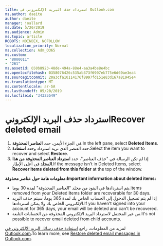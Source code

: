 ```yaml
---
title: استرداد حذف البريد الإلكتروني في Outlook.com
ms.author: daeite
author: daeite
manager: joallard
ms.date: 5/20/2019
ms.audience: Admin
ms.topic: article
ROBOTS: NOINDEX, NOFOLLOW
localization_priority: Normal
ms.collection: Adm_O365
ms.custom:
- "8000011"
- "261"
ms.assetid: 650b8923-48de-494a-88e4-aa3a4be8e4bc
ms.openlocfilehash: 0358076426c535ab373f6907eb775e6d69ae3ea4
ms.sourcegitcommit: 20a3cfa10114176f8997fd151e83d167a81945e4
ms.translationtype: MT
ms.contentlocale: ar-SA
ms.lasthandoff: 05/20/2019
ms.locfileid: "34325549"
---
```

# <a name="recover-deleted-email"></a><span data-ttu-id="cdd3d-102">استرداد حذف البريد الإلكتروني</span><span class="sxs-lookup"><span data-stu-id="cdd3d-102">Recover deleted email</span></span>

1. <span data-ttu-id="cdd3d-103">في الجزء الأيمن، حدد **العناصر المحذوفة**.</span><span class="sxs-lookup"><span data-stu-id="cdd3d-103">In the left pane, select **Deleted Items**.</span></span>
2. <span data-ttu-id="cdd3d-104">حدد العنصر الذي تريد استرداد وحدد **استعادة**.</span><span class="sxs-lookup"><span data-stu-id="cdd3d-104">Select the item you want to recover and select **Restore**.</span></span>
3. <span data-ttu-id="cdd3d-105">إذا لم تكن الرسالة في "حذف العناصر"، حدد **استرداد العناصر المحذوفة من هذا المجلد** في أعلى الإطار.</span><span class="sxs-lookup"><span data-stu-id="cdd3d-105">If the message isn't in Deleted Items, select **Recover items deleted from this folder** at the top of the window.</span></span>

 <span data-ttu-id="cdd3d-106">**معلومات هامة حول عناصر محذوفة:**</span><span class="sxs-lookup"><span data-stu-id="cdd3d-106">**Important information about deleted items:**</span></span>
  
- <span data-ttu-id="cdd3d-107">يتم استردادها في البنود من مجلد "العناصر المحذوفة" لمدة 30 يوما.</span><span class="sxs-lookup"><span data-stu-id="cdd3d-107">Items removed from your Deleted Items folder are recoverable for 30 days.</span></span>
- <span data-ttu-id="cdd3d-108">إذا لم يتم تسجيل الدخول إلى الحساب الخاص بك لمدة 365 يوما، سيتم حذف البريد الإلكتروني الخاص بك ولا يمكن استردادها.</span><span class="sxs-lookup"><span data-stu-id="cdd3d-108">If you haven't signed into your account for 365 days, your email will be deleted and can't be recovered.</span></span>
- <span data-ttu-id="cdd3d-109">من غير المحتمل لاسترداد البريد الإلكتروني المحذوفة من الحسابات التابعة.</span><span class="sxs-lookup"><span data-stu-id="cdd3d-109">It's not possible to recover email deleted from child accounts.</span></span>

<span data-ttu-id="cdd3d-110">لمزيد من المعلومات، راجع [استعادة حذف رسائل البريد الإلكتروني في Outlook.com](https://go.microsoft.com/fwlink/p/?linkid=873117).</span><span class="sxs-lookup"><span data-stu-id="cdd3d-110">To learn more, see [Restore deleted email messages in Outlook.com](https://go.microsoft.com/fwlink/p/?linkid=873117).</span></span>